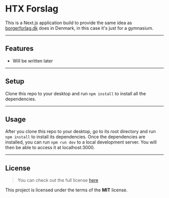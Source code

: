 HTX Forslag
============

This is a Next.js application build to provide the same idea as [borgerforlag.dk](https://www.borgerforslag.dk/) does in Denmark, in this case it's just for a gymnasium.

---

## Features

- Will be written later

---

## Setup

Clone this repo to your desktop and run `npm install` to install all the dependencies.

---

## Usage

After you clone this repo to your desktop, go to its root directory and run `npm install` to install its dependencies.
Once the dependencies are installed, you can run  `npm run dev` to a local development server. You will then be able to access it at localhost:3000.

---

## License

>You can check out the full license [here](https://github.com/malpou/htx-forslag/blob/main/LICENSE)

This project is licensed under the terms of the **MIT** license.
